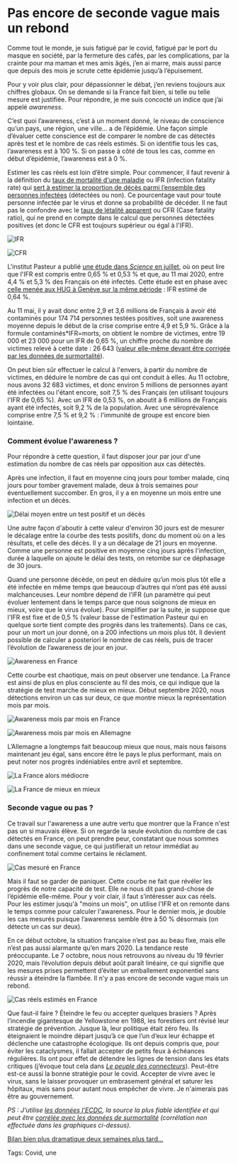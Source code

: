 # Pas encore de seconde vague mais un rebond

Comme tout le monde, je suis fatigué par le covid, fatigué par le port du masque en société, par la fermeture des cafés, par les complications, par la crainte pour ma maman et mes amis âgés, j’en ai marre, mais aussi parce que depuis des mois je scrute cette épidémie jusqu’à l’épuisement.

Pour y voir plus clair, pour dépassionner le débat, j’en reviens toujours aux chiffres globaux. On se demande si la France fait bien, si telle ou telle mesure est justifiée. Pour répondre, je me suis concocté un indice que j’ai appelé *awareness*.

C’est quoi l’awareness, c’est à un moment donné, le niveau de conscience qu’un pays, une région, une ville… a de l’épidémie. Une façon simple d’évaluer cette conscience est de comparer le nombre de cas détectés après test et le nombre de cas réels estimés. Si on identifie tous les cas, l’awareness est à 100 %. Si on passe à côté de tous les cas, comme en début d’épidémie, l’awareness est à 0 %.

Estimer les cas réels est loin d’être simple. Pour commencer, il faut revenir à la définition du [taux de mortalité d'une maladie](https://fr.wikipedia.org/wiki/Taux_de_mortalit%C3%A9) ou IFR (infection fatality rate) qui [sert à estimer la proportion de décès parmi l’ensemble des personnes infectées](https://www.who.int/news-room/commentaries/detail/estimating-mortality-from-covid-19?fbclid=IwAR3Ay_pcnQBk4YRKSzPYsKu8svbPL4lkc9_dA2kboaMpAPaIWQPnELxrZP4) (détectées ou non). Ce pourcentage vaut pour toute personne infectée par le virus et donne sa probabilité de décéder. Il ne faut pas le confondre avec le [taux de létalité apparent](https://fr.wikipedia.org/wiki/Taux_de_l%C3%A9talit%C3%A9) ou CFR (Case fatality ratio), qui ne prend en compte dans le calcul que personnes détectées positives (et donc le CFR est toujours supérieur ou égal à l'IFR).

![IFR](https://tcrouzet.com/images_tc/2020/10/ifr.png)

![CFR](https://tcrouzet.com/images_tc/2020/10/cfr.png)

L'institut Pasteur a publié [une étude dans *Science* en juillet](https://science.sciencemag.org/content/369/6500/208), où on peut lire que l'IFR est compris entre 0,65 % et 0,53 % et que, au 11 mai 2020, entre 4,4 % et 5,3 % des Français on été infectés. Cette étude est en phase avec [celle menée aux HUG à Genève sur la même période](https://www.medrxiv.org/content/10.1101/2020.06.10.20127423v1) : IFR estimé de 0,64 %.

Au 11 mai, il y avait donc entre 2,9 et 3,6 millions de Français à avoir été contaminés pour 174 714 personnes testées positives, soit une awareness moyenne depuis le début de la crise comprise entre 4,9 et 5,9 %. Grâce à la formule contaminés\*IFR=morts, on obtient le nombre de victimes, entre 19 000 et 23 000 pour un IFR de 0,65 %, un chiffre proche du nombre de victimes relevé à cette date : 26 643 ([valeur elle-même devant être corrigée par les données de surmortalité](https://www.economist.com/graphic-detail/2020/07/15/tracking-covid-19-excess-deaths-across-countries)).

On peut bien sûr effectuer le calcul à l'envers, à partir du nombre de victimes, en déduire le nombre de cas qui ont conduit à elles. Au 11 octobre, nous avons 32 683 victimes, et donc environ 5 millions de personnes ayant été infectées ou l'étant encore, soit 7,5 % des Français (en utilisant toujours l'IFR de 0,65 %). Avec un IFR de 0,53 %, on aboutit à 6 millions de Français ayant été infectés, soit 9,2 % de la population. Avec une séroprévalence comprise entre 7,5 % et 9,2 % : l'immunité de groupe est encore bien lointaine.

### Comment évolue l'awareness ?

Pour répondre à cette question, il faut disposer jour par jour d'une estimation du nombre de cas réels par opposition aux cas détectés.

Après une infection, il faut en moyenne cinq jours pour tomber malade, cinq jours pour tomber gravement malade, deux à trois semaines pour éventuellement succomber. En gros, il y a en moyenne un mois entre une infection et un décès.

![Délai moyen entre un test positif et un décès](https://tcrouzet.com/images_tc/2020/10/21jours.png)

Une autre façon d'aboutir à cette valeur d'environ 30 jours est de mesurer le décalage entre la courbe des tests positifs, donc du moment où on a les résultats, et celle des décès. Il y a un décalage de 21 jours en moyenne. Comme une personne est positive en moyenne cinq jours après l'infection, durée à laquelle on ajoute le délai des tests, on retombe sur ce déphasage de 30 jours.

Quand une personne décède, on peut en déduire qu’un mois plus tôt elle a été infectée en même temps que beaucoup d’autres qui n’ont pas été aussi malchanceuses. Leur nombre dépend de l'IFR (un paramètre qui peut évoluer lentement dans le temps parce que nous soignons de mieux en mieux, voire que le virus évolue). Pour simplifier par la suite, je suppose que l'IFR est fixe et de 0,5 % (valeur basse de l'estimation Pasteur qui en quelque sorte tient compte des progrès dans les traitements). Dans ce cas, pour un mort un jour donné, on a 200 infections un mois plus tôt. Il devient possible de calculer a posteriori le nombre de cas réels, puis de tracer l’évolution de l’awareness de jour en jour.

![Awareness en France](https://tcrouzet.com/images_tc/2020/10/AwarenessFrance.png)

Cette courbe est chaotique, mais on peut observer une tendance. La France est ainsi de plus en plus consciente au fil des mois, ce qui indique que la stratégie de test marche de mieux en mieux. Début septembre 2020, nous détections environ un cas sur deux, ce que montre mieux la représentation mois par mois.

![Awareness mois par mois en France](https://tcrouzet.com/images_tc/2020/10/AwarenessFrancemois.png)

![Awareness mois par mois en Allemagne](https://tcrouzet.com/images_tc/2020/10/AwarenessAllemagnemois.png)

L’Allemagne a longtemps fait beaucoup mieux que nous, mais nous faisons maintenant jeu égal, sans encore être le pays le plus performant, mais on peut noter nos progrès indéniables entre avril et septembre.

![La France alors médiocre](https://tcrouzet.com/images_tc/2020/10/Awarenessavril2020.png)

![La France de mieux en mieux](https://tcrouzet.com/images_tc/2020/10/Awarenessseptembre2020.png)

### Seconde vague ou pas ?

Ce travail sur l'awareness a une autre vertu que montrer que la France n'est pas un si mauvais élève. Si on regarde la seule évolution du nombre de cas détectés en France, on peut prendre peur, constatant que nous sommes dans une seconde vague, ce qui justifierait un retour immédiat au confinement total comme certains le réclament.

![Cas mesuré en France](https://tcrouzet.com/images_tc/2020/10/CasFrance.png)

Mais il faut se garder de paniquer. Cette courbe ne fait que révéler les progrès de notre capacité de test. Elle ne nous dit pas grand-chose de l’épidémie elle-même. Pour y voir clair, il faut s’intéresser aux cas réels. Pour les estimer jusqu'à "moins un mois", on utilise l'IFR et on remonte dans le temps comme pour calculer l'awareness. Pour le dernier mois, je double les cas mesurés puisque l’awareness semble être à 50 % désormais (on détecte un cas sur deux).

En ce début octobre, la situation française n’est pas au beau fixe, mais elle n’est pas aussi alarmante qu’en mars 2020. La tendance reste préoccupante. Le 7 octobre, nous nous retrouvons au niveau du 19 février 2020, mais l’évolution depuis début août paraît linéaire, ce qui signifie que les mesures prises permettent d’éviter un emballement exponentiel sans réussir a éteindre la flambée. Il n'y a pas encore de seconde vague mais un rebond.

![Cas réels estimés en France](https://tcrouzet.com/images_tc/2020/10/CasRFrance.png)

Que faut-il faire ? Éteindre le feu ou accepter quelques brasiers ? Après l’incendie gigantesque de Yellowstone en 1988, les forestiers ont révisé leur stratégie de prévention. Jusque là, leur politique était zéro feu. Ils éteignaient le moindre départ jusqu’à ce que l’un d’eux leur échappe et déclenche une catastrophe écologique. Ils ont depuis compris que, pour éviter les cataclysmes, il fallait accepter de petits feux à échéances régulières. Ils ont pour effet de détendre les lignes de tension dans les états critiques (j’évoque tout cela dans [*Le peuple des connecteurs*](https://tcrouzet.com/le-peuple-des-connecteurs/)). Peut-être est-ce aussi la bonne stratégie pour le covid. Accepter de vivre avec le virus, sans le laisser provoquer un embrasement général et saturer les hôpitaux, mais sans pour autant nous empêcher de vivre. Je n'aimerais pas être au gouvernement.

*PS : J’utilise [les données l’ECDC](https://www.ecdc.europa.eu/en/publications-data/download-todays-data-geographic-distribution-covid-19-cases-worldwide), la source la plus fiable identifiée et qui peut être [corrélée avec les données de surmortalité](https://www.economist.com/graphic-detail/2020/07/15/tracking-covid-19-excess-deaths-across-countries) (corrélation non effectuée dans les graphiques ci-dessus).*

[Bilan bien plus dramatique deux semaines plus tard…](https://tcrouzet.com/2020/10/25/des-mesures-plus-restrictives-sont-inevitables/)

Tags: Covid, une
